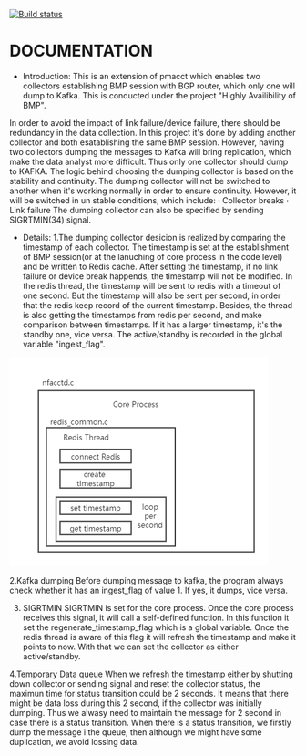 [![Build status](https://github.com/pmacct/pmacct/workflows/ci/badge.svg?branch=master)](https://github.com/pmacct/pmacct/actions)

DOCUMENTATION
=============

- Introduction:
This is an extension of pmacct which enables two collectors establishing BMP session with BGP router, which only one will dump to Kafka.
This is conducted under the project "Highly Availibility of BMP".

In order to avoid the impact of link failure/device failure, there should be redundancy in the data collection. In this project it's done by adding another collector and both esatablishing the same BMP session.
However, having two collectors dumping the messages to Kafka will bring replication, which make the data analyst more difficult. Thus only one collector should dump to KAFKA.
The logic behind choosing the dumping collector is based on the stability and continuity. The dumping collector will not be switched to another when it's working normally in order to ensure continuity. However, it will be switched in un stable conditions, which include:
· Collector breaks
· Link failure
The dumping collector can also be specified by sending SIGRTMIN(34) signal.

- Details:
1.The dumping collector desicion is realized by comparing the timestamp of each collector. The timestamp is set at the establishment of BMP session(or at the lanuching of core process in the code level) and be written to Redis cache. After setting the timestamp, if no link failure or device break happends, the timestamp will not be modified.
In the redis thread, the timestamp will be sent to redis with a timeout of one second. But the timestamp will also be sent per second, in order that the redis keep record of the current timestamp.
Besides, the thread is also getting the timestamps from redis per second, and make comparison between timestamps. If it has a larger timestamp, it's the standby one, vice versa. The active/standby is recorded in the global variable "ingest_flag".

![alt text](https://github.com/Zephyre777/pmacct/blob/master/redis_thread.png)

2.Kafka dumping
Before dumping message to kafka, the program always check whether it has an ingest_flag of value 1. If yes, it dumps, vice versa.

3. SIGRTMIN
SIGRTMIN is set for the core process. Once the core process receives this signal, it will call a self-defined function. In this function it set the regenerate_timestamp_flag which is a global variable. Once the redis thread is aware of this flag it will refresh the timestamp and make it points to now. With that we can set the collector as either active/standby.

4.Temporary Data queue
When we refresh the timestamp either by shutting down collector or sending signal and reset the collector status, the maximun time for status transition could be 2 seconds. It means that there might be data loss during this 2 second, if the collector was initially dumping. Thus we alwasy need to maintain the message for 2 second in case there is a status transition. When there is a status transition, we firstly dump the message i the queue, then although we might have some duplication, we avoid lossing data. 
